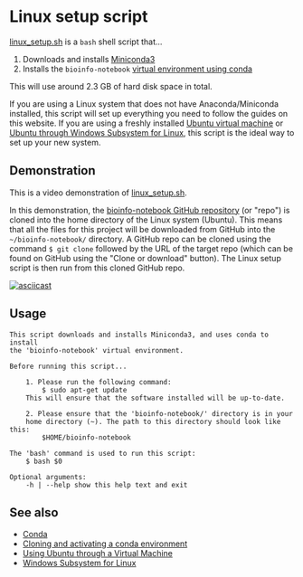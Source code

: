 # Linux setup script

[linux_setup.sh](../scripts/linux_setup.sh) is a `bash` shell script that...

1. Downloads and installs [Miniconda3](conda.md)
2. Installs the `bioinfo-notebook` [virtual environment using conda](conda.md#cloning-and-activating-a-conda-environment)

This will use around 2.3 GB of hard disk space in total.

If you are using a Linux system that does not have Anaconda/Miniconda installed, this script will set up everything you need to follow the guides on this website.
If you are using a freshly installed [Ubuntu virtual machine](ubuntu_virtualbox.md) or [Ubuntu through Windows Subsystem for Linux](wsl.md), this script is the ideal way to set up your new system.

## Demonstration

This is a video demonstration of [linux_setup.sh](../scripts/linux_setup.sh).

In this demonstration, the [bioinfo-notebook GitHub repository](https://github.com/rnnh/bioinfo-notebook) (or "repo") is cloned into the home directory of the Linux system (Ubuntu).
This means that all the files for this project will be downloaded from GitHub into the `~/bioinfo-notebook/` directory.
A GitHub repo can be cloned using the command `$ git clone` followed by the URL of the target repo (which can be found on GitHub using the "Clone or download" button).
The Linux setup script is then run from this cloned GitHub repo.

[![asciicast](https://asciinema.org/a/314853.svg)](https://asciinema.org/a/314853?autoplay=1)

## Usage

```
This script downloads and installs Miniconda3, and uses conda to install
the 'bioinfo-notebook' virtual environment.

Before running this script...

	1. Please run the following command:
		$ sudo apt-get update
	This will ensure that the software installed will be up-to-date.

	2. Please ensure that the 'bioinfo-notebook/' directory is in your
	home directory (~). The path to this directory should look like this:
		$HOME/bioinfo-notebook

The 'bash' command is used to run this script:
	$ bash $0

Optional arguments:
	-h | --help	show this help text and exit
```

## See also

- [Conda](conda.md)
- [Cloning and activating a conda environment](conda.md#cloning-and-activating-a-conda-environment)
- [Using Ubuntu through a Virtual Machine](ubuntu_virtualbox.md)
- [Windows Subsystem for Linux](wsl.md)
